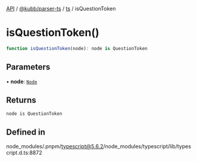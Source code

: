 [API](../../../../../packages.md) / [@kubb/parser-ts](../../../index.md) / [ts](../index.md) / isQuestionToken

# isQuestionToken()

```ts
function isQuestionToken(node): node is QuestionToken
```

## Parameters

• **node**: [`Node`](../interfaces/Node.md)

## Returns

`node is QuestionToken`

## Defined in

node\_modules/.pnpm/typescript@5.6.2/node\_modules/typescript/lib/typescript.d.ts:8872
